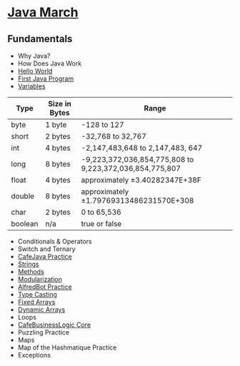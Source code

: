 # [Java March](https://www.tylermaxwell.co/java_march/)

## Fundamentals


- Why Java?
- How Does Java Work
- [Hello World](./demos/helloworld/Main.java)
- [First Java Program](./demos/firstjavaprogram/README.md)
- [Variables](./demos/variables/Variables.java)

|Type|	Size in Bytes|	Range|
|----|---------------|-------|
|byte|	1 byte|	-128 to 127|
|short|	2 bytes|-32,768 to 32,767|
|int|	4 bytes|-2,147,483,648 to 2,147,483, 647|
|long|	8 bytes|-9,223,372,036,854,775,808 to 9,223,372,036,854,775,807|
|float|	4 bytes|approximately ±3.40282347E+38F|
|double|8 bytes|approximately ±1.79769313486231570E+308|
|char|	2 bytes|0 to 65,536|
|boolean|	n/a|true or false|

- Conditionals & Operators
- Switch and Ternary
- [CafeJava Practice](./demos/cafejava/README.md)
- [Strings](./demos/strings/Strings.java)
- [Methods](./demos/methods/README.md)
- [Modularization](./demos/modularization/README.md)
- [AlfredBot Practice](./demos/alfredbot/README.md)
- [Type Casting](./demos/typecasting/TypeCasting.java)
- [Fixed Arrays](./demos/fixedarrays/FixedArrays.java)
- [Dynamic Arrays](./demos/dynamicarrays/DynamicArrays.java)
- Loops
- [CafeBusinessLogic Core](./demos/cafebusinesslogic/README.md)
- Puzzling Practice
- Maps
- Map of the Hashmatique Practice
- Exceptions
